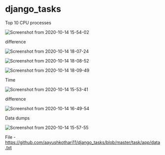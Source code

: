 # django_tasks



Top 10 CPU processes 

![Screenshot from 2020-10-14 15-54-02](https://user-images.githubusercontent.com/29770201/95976728-92918d00-0e35-11eb-901e-5dd832977e94.png)

difference

![Screenshot from 2020-10-14 18-07-24](https://user-images.githubusercontent.com/29770201/95990143-c4601f00-0e48-11eb-8dea-5bc144545eae.png)

![Screenshot from 2020-10-14 18-08-52](https://user-images.githubusercontent.com/29770201/95990150-c6c27900-0e48-11eb-9bf0-f87c840a3ecf.png)

![Screenshot from 2020-10-14 18-09-49](https://user-images.githubusercontent.com/29770201/95990152-c75b0f80-0e48-11eb-95ab-c9859957b8e8.png)

Time

![Screenshot from 2020-10-14 15-53-41](https://user-images.githubusercontent.com/29770201/95976707-8b6a7f00-0e35-11eb-8b22-0f6008a64b14.png)

difference

![Screenshot from 2020-10-14 16-49-54](https://user-images.githubusercontent.com/29770201/95982414-b9ec5800-0e3d-11eb-9a9b-0a110f4c7217.png)


Data dumps 

![Screenshot from 2020-10-14 15-57-55](https://user-images.githubusercontent.com/29770201/95977165-282d1c80-0e36-11eb-9d60-6325c21e25f0.png)

File - https://github.com/aayushkothari11/django_tasks/blob/master/task/app/data.txt
